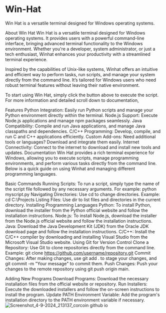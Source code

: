 # Win-Hat
Win Hat is a versatile terminal designed for Windows operating systems.

About Win Hat
Win Hat is a versatile terminal designed for Windows operating systems. It provides users with a powerful command-line interface, bringing advanced terminal functionality to the Windows environment. Whether you're a developer, system administrator, or just a tech enthusiast, Winhat enhances your productivity with a streamlined terminal experience.

Inspired by the capabilities of Unix-like systems, Winhat offers an intuitive and efficient way to perform tasks, run scripts, and manage your system directly from the command line. It’s tailored for Windows users who need robust terminal features without leaving their native environment.

To start using Win Hat, simply click the button above to execute the script. For more information and detailed scroll down to documentation,

Features
Python Integration: Easily run Python scripts and manage your Python environment directly within the terminal.
Node.js Support: Execute Node.js applications and manage npm packages seamlessly.
Java Compatibility: Compile and run Java applications, and manage Java classpaths and dependencies.
C/C++ Programming: Develop, compile, and run C and C++ applications efficiently.
Custom Add-ons: Need additional tools or languages? Download and integrate them easily.
Internet Connectivity: Connect to the internet to download and install new tools and updates.
Documentation
Win Hat provides a rich terminal experience for Windows, allowing you to execute scripts, manage programming environments, and perform various tasks directly from the command line. Below is a quick guide on using Winhat and managing different programming languages.

Basic Commands
Running Scripts: To run a script, simply type the name of the script file followed by any necessary arguments. For example: python myscript.py
Navigating Directories: Use cd to change directories. Example: cd C:\Projects
Listing Files: Use dir to list files and directories in the current directory.
Installing Programming Languages
Python: To install Python, download the installer from the Python official website and follow the installation instructions.
Node.js: To install Node.js, download the installer from the Node.js official website and follow the installation instructions.
Java: Download the Java Development Kit (JDK) from the Oracle JDK download page and follow the installation instructions.
C/C++: Install the C/C++ compiler by downloading and installing Visual Studio from the Microsoft Visual Studio website.
Using Git for Version Control
Clone a Repository: Use Git to clone repositories directly from the command line. Example: git clone https://github.com/username/repository.git
Commit Changes: After making changes, use git add . to stage your changes, and git commit -m "Your message" to commit them.
Push Changes: Push your changes to the remote repository using git push origin main.


Adding New Programs
Download Programs: Download the necessary installation files from the official website or repository.
Run Installers: Execute the downloaded installers and follow the on-screen instructions to install the program.
Update PATH Environment Variable: Add the program's installation directory to the PATH environment variable if necessary.
![Screenshot_4-9-2024_213137_corcoin github io](https://github.com/user-attachments/assets/3c9537c4-c4d1-4fd3-998b-7fcfea8c48cd)

